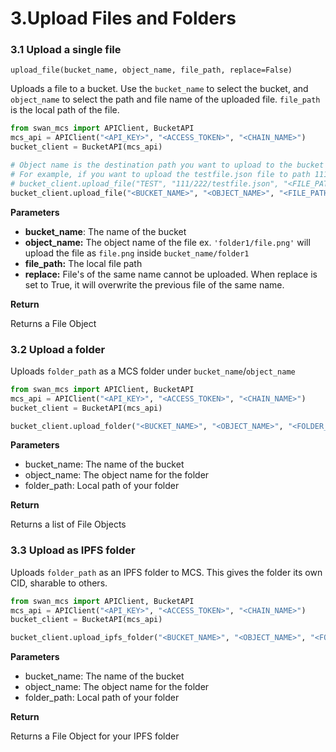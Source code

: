 # 3.Upload Files and Folders

### 3.1 Upload a single file

`upload_file(bucket_name, object_name, file_path, replace=False)`

Uploads a file to a bucket. Use the `bucket_name` to select the bucket, and `object_name` to select the path and file name of the uploaded file. `file_path` is the local path of the file.

```python
from swan_mcs import APIClient, BucketAPI
mcs_api = APIClient("<API_KEY>", "<ACCESS_TOKEN>", "<CHAIN_NAME>")
bucket_client = BucketAPI(mcs_api)

# Object name is the destination path you want to upload to the bucket
# For example, if you want to upload the testfile.json file to path 111/222 in the TEST bucket, you would write: 
# bucket_client.upload_file("TEST", "111/222/testfile.json", "<FILE_PATH>")
bucket_client.upload_file("<BUCKET_NAME>", "<OBJECT_NAME>", "<FILE_PATH>")
```

**Parameters**

* **bucket\_name**: The name of the bucket
* **object\_name:** The object name of the file ex. `'folder1/file.png'` will upload the file as `file.png` inside `bucket_name/folder1`
* **file\_path:** The local file path
* **replace:** File's of the same name cannot be uploaded. When replace is set to True, it will overwrite the previous file of the same name.

**Return**

Returns a File Object

### 3.2 Upload a folder

Uploads `folder_path` as a MCS folder under `bucket_name`/`object_name`

```python
from swan_mcs import APIClient, BucketAPI
mcs_api = APIClient("<API_KEY>", "<ACCESS_TOKEN>", "<CHAIN_NAME>")
bucket_client = BucketAPI(mcs_api)

bucket_client.upload_folder("<BUCKET_NAME>", "<OBJECT_NAME>", "<FOLDER_PATH>")
```

**Parameters**

* bucket\_name: The name of the bucket
* object\_name: The object name for the folder
* folder\_path: Local path of your folder

**Return**

Returns a list of File Objects

### 3.3 Upload as IPFS folder

Uploads `folder_path` as an IPFS folder to MCS. This gives the folder its own CID, sharable to others.

```python
from swan_mcs import APIClient, BucketAPI
mcs_api = APIClient("<API_KEY>", "<ACCESS_TOKEN>", "<CHAIN_NAME>")
bucket_client = BucketAPI(mcs_api)

bucket_client.upload_ipfs_folder("<BUCKET_NAME>", "<OBJECT_NAME>", "<FOLDER_PATH>")
```

**Parameters**

* bucket\_name: The name of the bucket
* object\_name: The object name for the folder
* folder\_path: Local path of your folder

**Return**

Returns a File Object for your IPFS folder
